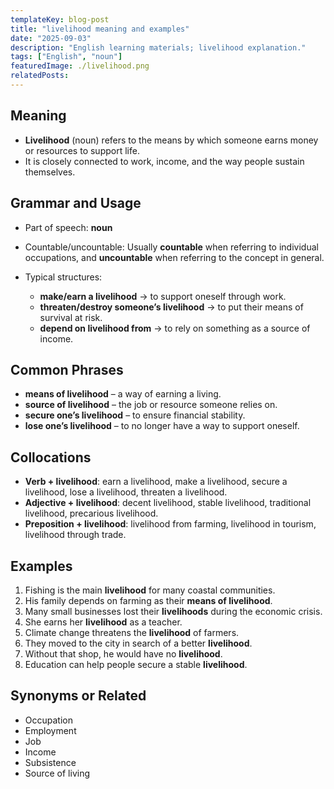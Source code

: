 ```yaml
---
templateKey: blog-post
title: "livelihood meaning and examples"
date: "2025-09-03"
description: "English learning materials; livelihood explanation."
tags: ["English", "noun"]
featuredImage: ./livelihood.png
relatedPosts:
---
```


## Meaning

- **Livelihood** (noun) refers to the means by which someone earns money or resources to support life.
- It is closely connected to work, income, and the way people sustain themselves.

## Grammar and Usage

- Part of speech: **noun**
- Countable/uncountable: Usually **countable** when referring to individual occupations, and **uncountable** when referring to the concept in general.
- Typical structures:

  - **make/earn a livelihood** → to support oneself through work.
  - **threaten/destroy someone’s livelihood** → to put their means of survival at risk.
  - **depend on livelihood from** → to rely on something as a source of income.

## Common Phrases

- **means of livelihood** – a way of earning a living.
- **source of livelihood** – the job or resource someone relies on.
- **secure one’s livelihood** – to ensure financial stability.
- **lose one’s livelihood** – to no longer have a way to support oneself.

## Collocations

- **Verb + livelihood**: earn a livelihood, make a livelihood, secure a livelihood, lose a livelihood, threaten a livelihood.
- **Adjective + livelihood**: decent livelihood, stable livelihood, traditional livelihood, precarious livelihood.
- **Preposition + livelihood**: livelihood from farming, livelihood in tourism, livelihood through trade.

## Examples

1. Fishing is the main **livelihood** for many coastal communities.
2. His family depends on farming as their **means of livelihood**.
3. Many small businesses lost their **livelihoods** during the economic crisis.
4. She earns her **livelihood** as a teacher.
5. Climate change threatens the **livelihood** of farmers.
6. They moved to the city in search of a better **livelihood**.
7. Without that shop, he would have no **livelihood**.
8. Education can help people secure a stable **livelihood**.

## Synonyms or Related

- Occupation
- Employment
- Job
- Income
- Subsistence
- Source of living
